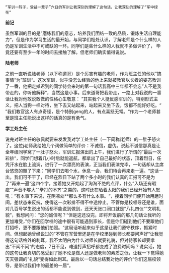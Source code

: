 `“军训一阵子，受益一辈子”六日的军训让我深刻的理解了这句话，让我深刻的理解了“军中绿花”`

**​​前记**

虽​然军训的目的是”磨练我们的意志，培养我们团结一致的品质，锻炼生活自理能力“，但是作为学习生活的最开始，与同学们相处认识，了解老师是个什么样的人仍是军训生活中不可或缺的一环。同学们是些什么样的人我就不多做评价了， 毕竟还要有至少一年的时间去接触了解。但老师们确实值得说说。

**陆老师**

之前一直听说陆老师（以下称道哥）是个厉害有趣的老师，作为班主任的他以”搞事情“为”班训“。这次军训，似乎没怎么经验的他上来就被教官以长者的姿态教训了一番，他把走掉迟到的同学待会来时的第一句话我高中三年都不会忘”人不是我带走的，你听他解释“，当然这是小事。后来道哥把我带走，一路上对我说的一番话让我对他敢说敢做的性格心生敬意：
”其实我个人挺反感军训的，特别形式主义，把人当狗一样对待，坐下去又站起来，站起来又坐下去，饭都不能好好吃。“
”我们教官这人有点奇怪，是个特别geng的人，有点喜怒无常。“​
作为一个老师甚至是班主任能说出这样的话真的是有勇气。​

**学工处主任**

说完对班主任的敬佩就要来发发我对学工处主任（一下简称j老师）的一肚子怒火了。这位j老师我给她几个词做简单的评价：不诚信，虚伪。说起不诚信那真是让全年级同学窝了一肚子怒火，军训汇报演出的上午，我们进行了所谓的”最后一次彩排“，同学们想着几小时后就能返航，都拿出了自己最好的状态，顶着烈日，任凭汗水在脸上流淌，进行了一次漂亮的表演，正当我们表演完毕，一句话却从主席台悠悠的飘了下来：”同学们去喝个水，休息一会，我们待会再来走一遍。“这话一出，我们可不干了，已经在烈日下站了两个多小时的我们认真的汇报可不是为了”再来一遍“这四个字，接着她又开始起了淘淘不绝的点评，什么”入场还有瑕疵“”声音不够大“”拳打的不齐“之类的，这时还在晒着太阳的我们已经开始有人怒吼：”有本事下来说，在阴凉处**那么多有什么本事。“，接着同学们便开始用磨时间，差状态来反抗，使得这一次彩排不得不中途停止。不管你是校领导还是谁，面对几百号学生说出的话都不能说到做到，还天天张口闭口就是”八礼四仪“”文明礼貌“，我想问问：”您的诚信呢？“但是这还没完，即将开饭前的那几句话让我听的更加难受，”你们在回学校的途中很有可能遇到家长，但是你们碰到他们不要跟他们打招呼，更不要跟他们拍照。“这局话听起来似乎这是让我们遵守秩序，抓紧时间。但想起她曾经说过的”不管在军营里还是在学校里碰到师长都要问声好“让我觉得这句话格外的刺耳，我不太明白为什么对师长就要礼貌，但对待家长却要拿出”不闻不问“的态度，7日不见，难道打声招呼都变成了浪费时间吗？说实话，她的这句让我真切的感受到了她不论是做人还是做老师的素质之低，让我一下觉得她天天强调的”礼貌“变得如此刺耳。最后以一句话总结我对她的评价”你们这届校领导，是带过我们中的最差的一届“。​​​​
<!-- ##{"timestamp":1503936000}## -->